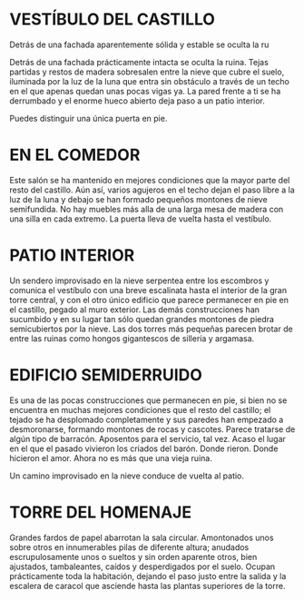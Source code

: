 
# VESTÍBULO DEL CASTILLO

Detrás de una fachada aparentemente sólida y estable se oculta la ru

Detrás de una fachada prácticamente intacta se oculta la ruina. Tejas partidas y restos de madera sobresalen entre la nieve que cubre el suelo, iluminada por la luz de la luna que entra sin obstáculo a través de un techo en el que apenas quedan unas pocas vigas ya. La pared frente a ti se ha derrumbado y el enorme hueco abierto deja paso a un patio interior.

Puedes distinguir una única puerta en pie.


# EN EL COMEDOR

Este salón se ha mantenido en mejores condiciones que la mayor parte del resto del castillo. Aún así, varios agujeros en el techo dejan el paso libre a la luz de la luna y debajo se han formado pequeños montones de nieve semifundida. No hay muebles más alla de una larga mesa de madera con una silla en cada extremo. La puerta lleva de vuelta hasta el vestíbulo.


# PATIO INTERIOR

Un sendero improvisado en la nieve serpentea entre los escombros y comunica el vestíbulo con una breve escalinata hasta el interior de la gran torre central, y con el otro único edificio que parece permanecer en pie en el castillo, pegado al muro exterior. Las demás construcciones han sucumbido y en su lugar tan sólo quedan grandes montones de piedra semicubiertos por la nieve. Las dos torres más pequeñas parecen brotar de entre las ruinas como hongos gigantescos de sillería y argamasa.


# EDIFICIO SEMIDERRUIDO

Es una de las pocas construcciones que permanecen en pie, si bien no se encuentra en muchas mejores condiciones que el resto del castillo; el tejado se ha desplomado completamente y sus paredes han empezado a desmoronarse, formando montones de rocas y cascotes. Parece tratarse de algún tipo de barracón. Aposentos para el servicio, tal vez. Acaso el lugar en el que el pasado vivieron los criados del barón. Donde rieron. Donde hicieron el amor. Ahora no es más que una vieja ruina.

Un camino improvisado en la nieve conduce de vuelta al patio.


# TORRE DEL HOMENAJE

Grandes fardos de papel abarrotan la sala circular. Amontonados unos sobre otros en innumerables pilas de diferente altura; anudados escrupulosamente unos o sueltos y sin orden aparente otros, bien ajustados, tambaleantes, caídos y desperdigados por el suelo. Ocupan prácticamente toda la habitación, dejando el paso justo entre la salida y la escalera de caracol que asciende hasta las plantas superiores de la torre.
